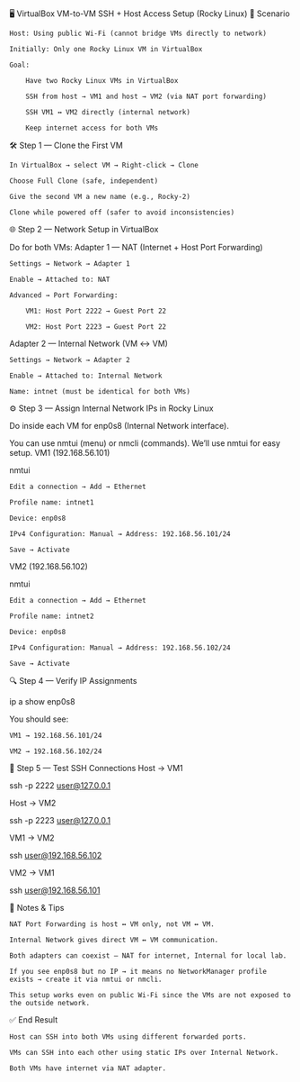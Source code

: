🖥 VirtualBox VM-to-VM SSH + Host Access Setup (Rocky Linux)
📜 Scenario

    Host: Using public Wi-Fi (cannot bridge VMs directly to network)

    Initially: Only one Rocky Linux VM in VirtualBox

    Goal:

        Have two Rocky Linux VMs in VirtualBox

        SSH from host → VM1 and host → VM2 (via NAT port forwarding)

        SSH VM1 ↔ VM2 directly (internal network)

        Keep internet access for both VMs

🛠 Step 1 — Clone the First VM

    In VirtualBox → select VM → Right-click → Clone

    Choose Full Clone (safe, independent)

    Give the second VM a new name (e.g., Rocky-2)

    Clone while powered off (safer to avoid inconsistencies)

🌐 Step 2 — Network Setup in VirtualBox

Do for both VMs:
Adapter 1 — NAT (Internet + Host Port Forwarding)

    Settings → Network → Adapter 1

    Enable → Attached to: NAT

    Advanced → Port Forwarding:

        VM1: Host Port 2222 → Guest Port 22

        VM2: Host Port 2223 → Guest Port 22

Adapter 2 — Internal Network (VM ↔ VM)

    Settings → Network → Adapter 2

    Enable → Attached to: Internal Network

    Name: intnet (must be identical for both VMs)

⚙ Step 3 — Assign Internal Network IPs in Rocky Linux

Do inside each VM for enp0s8 (Internal Network interface).

You can use nmtui (menu) or nmcli (commands).
We’ll use nmtui for easy setup.
VM1 (192.168.56.101)

nmtui

    Edit a connection → Add → Ethernet

    Profile name: intnet1

    Device: enp0s8

    IPv4 Configuration: Manual → Address: 192.168.56.101/24

    Save → Activate

VM2 (192.168.56.102)

nmtui

    Edit a connection → Add → Ethernet

    Profile name: intnet2

    Device: enp0s8

    IPv4 Configuration: Manual → Address: 192.168.56.102/24

    Save → Activate

🔍 Step 4 — Verify IP Assignments

ip a show enp0s8

You should see:

    VM1 → 192.168.56.101/24

    VM2 → 192.168.56.102/24

🧪 Step 5 — Test SSH Connections
Host → VM1

ssh -p 2222 user@127.0.0.1

Host → VM2

ssh -p 2223 user@127.0.0.1

VM1 → VM2

ssh user@192.168.56.102

VM2 → VM1

ssh user@192.168.56.101

📌 Notes & Tips

    NAT Port Forwarding is host ↔ VM only, not VM ↔ VM.

    Internal Network gives direct VM ↔ VM communication.

    Both adapters can coexist — NAT for internet, Internal for local lab.

    If you see enp0s8 but no IP → it means no NetworkManager profile exists → create it via nmtui or nmcli.

    This setup works even on public Wi-Fi since the VMs are not exposed to the outside network.

✅ End Result

    Host can SSH into both VMs using different forwarded ports.

    VMs can SSH into each other using static IPs over Internal Network.

    Both VMs have internet via NAT adapter.

